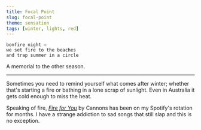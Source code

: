 ```yaml
---
title: Focal Point
slug: focal-point
theme: sensation
tags: [winter, lights, red]
---
```


```
bonfire night —
we set fire to the beaches
and trap summer in a circle
```

A memorial to the other season.

<!--more-->

---

Sometimes you need to remind yourself what comes after winter; whether that's starting a fire or bathing in a lone scrap of sunlight. 
Even in Australia it gets cold enough to miss the heat.

Speaking of fire, *[Fire for You][1]* by Cannons has been on my Spotify's rotation for months.
I have a strange addiction to sad songs that still slap and this is no exception.

[1]: https://youtu.be/u4HQevc9JE0


